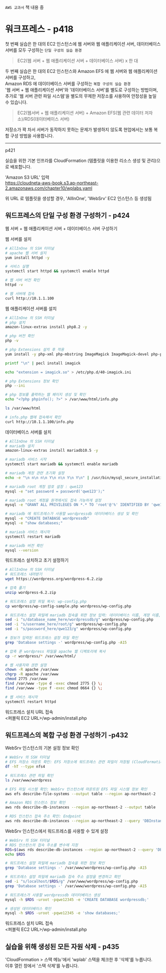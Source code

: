 `AWS 교과서` 책 내용 중

# 워크프레스 - p418

첫 번째 실습은 한 대의 EC2 인스턴스에 웹 서버와 웹 애플리케이션 서버, 데이터베이스 서버를 모두 구성하는 `단일 구성의 실습 환경`

> EC2(웹 서버 + 웹 애플리케이션 서버 + 데이터베이스 서버) x 한 대

두 번째 실습은 한 대의 EC2 인스턴스와 Amazon EFS 에 웹 서버와 웹 애플리케이션 서버를 구성하고,  
Amazon RDS 에 데이터베이스 서버를 구성하는 `복합 구성의 실습 환경`  
'웹 서버 + 웹 애플리케이션 서버'와 '데이터베이스 서버'를 별도로 구성하는 방법이며,  
추가로 '웹 서버 관련 파일 시스템'을 별도의 무제한 저장소를 사용하여 안정성을 높일 수 있습니다.

> EC2(웹서버 + 웹 애플리케이션 서버) + Amazon EFS(웹 관련 데이터 저자소)/RDS(데이터베이스 서버)

저장소가 꽉 차서 서버가 동작하지 못하는 문제가 발생하지 않도록 현업에서는 보통 복합 구성 방법을 사용합니다.

---

p421

실습을 위한 기본 인프라를 CloudFormation (템플릿을 이용한 리소스 생성 및 관리)으로 배포합니다.

'Amazon S3 URL' 입력  
https://cloudneta-aws-book.s3.ap-northeast-2.amazonaws.com/chapter10/wplabs.yaml

위 URL 로 템플릿을 생성할 경우, 'AllInOne', 'WebSrv' EC2 인스턴스 등 생성됨

## 워드프레스의 단일 구성 환경 구성하기 - p424

웹 서버 + 웹 애플리케이션 서버 + 데이터베이스 서버 구성하기

웹 서버를 설치

```bash
# AllInOne 의 SSH 터미널
# apache 웹 서버 설치
yum install httpd -y

# 서비스 실행
systemctl start httpd && systemctl enable httpd

# 웹 서버 버전 확인
httpd -v

# 웹 서버에 접속
curl http://10.1.1.100
```

웹 애플리케이션 서버를 설치

```bash
# AllInOne 의 SSH 터미널
# php 설치
amazon-linux-extras install php8.2 -y

# php 버전 확인
php -v

# php Extensions 설치 후 적용
yum install -y php-xml php-mbstring ImageMagick ImageMagick-devel php-pear php-devel

printf "\n" | pecl install imagick

echo "extension = imagick.so" > /etc/php.d/40-imagick.ini

# php Extensions 정보 확인
php --ini

# php 정보를 출력하는 웹 페이지 생성 및 확인
echo "<?php phpinfo(); ?>" > /var/www/html/info.php

ls /var/www/html

# info.php 웹에 접속해서 확인
curl http://10.1.1.100/info.php
```

데이터베이스 서버를 설치

```bash
# AllInOne 의 SSH 터미널
# mariadb 설치
amazon-linux-extras install mariadb10.5 -y

# mariadb 서비스 시작
systemctl start mariadb && systemctl enable mariadb

# mariadb 계정 관련 초기화 설정
echo -e "\n n\n n\n Y\n n\n Y\n Y\n" | /usr/bin/mysql_secure_installation

# mariadb root 계정 암호 설정 : qwe123
mysql -e "set password = password('qwe123');"

# mariadb root 계정을 원격에서도 접속 가능하게 설정
mysql -e "GRANT ALL PRIVILEGES ON *.* TO 'root'@'%' IDENTIFIED BY 'qwe123';"

# mariadb 에 워드프레스가 사용할 wordpressdb 데이터베이스 생성 및 확인
mysql -e "CREATE DATABASE wordpressdb"
mysql -e "show databases;"

# mariasb 서비스 재시작
systemctl restart mariadb

# mariadb 버전 확인
mysql --version
```

워드프레스 설치하고 초기 설정하기

```bash
# AllInOne 의 SSH 터미널
# 워드프레스 내려받기
wget https://wordpress.org/wordpress-6.2.zip

# 압축 풀기
unzip wordpress-6.2.zip

# 워드프레스 설정 파일 복사: wp-config.php
cp wordpress/wp-config-sample.php wordpress/wp-config.php

# 워드프레스 설정 파일에 mariadb 접속을 위한 정보 입력: 데이터베이스 이름, 계정 이름, 계정 암호
sed -i "s/database_name_here/wordpressdb/g" wordpress/wp-config.php
sed -i "s/username_here/root/g" wordpress/wp-config.php
sed -i "s/password_here/qwe123/g" wordpress/wp-config.php

# 정보가 입력된 워드프레스 설정 파일 확인
grep 'Database settings -' wordpress/wp-config.php -A15

# 압축 푼 wordpress 파일을 apache 웹 디렉토리에 복사
cp -r wordpress/* /var/www/html/

# 웹 사용자와 권한 설정
chown -R apache /var/www
chgrp -R apache /var/www
chmod 2775 /var/www
find /var/www -type d -exec chmod 2775 {} \;
find /var/www -type f -exec chmod 0664 {} \;

# 웹 서비스 재시작
systemctl restart httpd
```

워드프레스 설치 URL 접속  
<퍼블릭 EC2 URL>/wp-admin/install.php

## 워드프레스의 복합 구성 환경 구성하기 -p432

WebSrv 인스턴스의 기본 설정 정보 확인

```bash
# WebSrv 의 SSH 터미널
# EFS 저장소 마운트 확인: EFS 저장소에 워드프레스 관련 파일이 저장됨 (CloudFormation 템플릿)
df -hT --type nfs4

# 워드프레스 관련 파일 확인
ls /var/www/wordpress

# EFS 파일 시스템 확인: WebSrv 인스턴스에 마운트된 EFS 파일 시스템 정보 확인
aws efs describe-file-systems --output table --region ap-northeast-2

# Amazon RDS 인스턴스 정보 확인
aws rds describe-db-instances --region ap-northeast-2 --output table

# RDS 인스턴스 접속 주소 확인: Endpoint
aws rds describe-db-instances --region ap-northeast-2 --query 'DBInstances[*].Endpoint.Address' --output text
```

WebSrv 인스턴스에서 워드프레스를 사용할 수 있게 설정

```bash
# WebSrv 의 SSH 터미널
# RDS 인스턴스의 접속 주소를 변수에 지정
RDS=$(aws rds describe-db-instances --region ap-northeast-2 --query 'DBInstances[*].Endpoint.Address' --output text)
echo $RDS

# 워드프레스 설정 파일에 mariadb 접속을 위한 정보 확인
grep 'Database settings -' /var/www/wordpress/wp-config.php -A15

# 워드프레스 설정 파일에 mariadb 접속 주소 설정을 변경하고 확인
sed -i "s/localhost/$RDS/g" /var/www/wordpress/wp-config.php
grep 'Database settings -' /var/www/wordpress/wp-config.php -A15

# 워드프레스가 사용할 wordpressdb 데이터베이스 생성
mysql -h $RDS -uroot -pqwe12345 -e 'CREATE DATABASE wordpressdb;'

# 생성된 데이터베이스 확인
mysql -h $RDS -uroot -pqwe12345 -e 'show databases;'
```

워드프레스 설치 URL 접속  
<퍼블릭 EC2 URL>/wp-admin/install.php

## 실습을 위해 생성된 모든 자원 삭제 - p435

'CloudFormation > 스택 메뉴'에서 'wplab' 스택을 체크한 후 '삭제'를 누릅니다.  
이후 열린 창에서 '스택 삭제'를 누릅니다.
